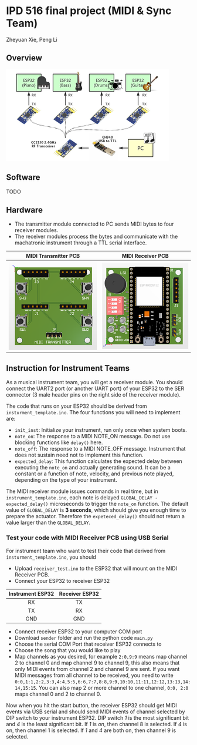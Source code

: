 # IPD 516 final project (MIDI & Sync Team)
Zheyuan Xie, Peng Li

## Overview
![system](system_diagram.png)

## Software
TODO

## Hardware
 - The transmitter module connected to PC sends MIDI bytes to four receiver modules.
 - The receiver modules process the bytes and communicate with the machatronic instrument through a TTL serial interface.

MIDI Transmitter PCB          |  MIDI Receiver PCB
:-------------------------:|:-------------------------:
![pcb_rx](pcb/tx.png)      |  ![pcb_tx](pcb/rx.png)

## Instruction for Instrument Teams
As a musical instrument team, you will get a receiver module. You should connect the UART2 port (or another UART port) of your ESP32 to the SER connector (3 male header pins on the right side of the receiver module).

The code that runs on your ESP32 should be derived from `insturment_template.ino`. The four functions you will need to implement are:
 - `init_inst`: Initialize your instrument, run only once when system boots.
 - `note_on`: The response to a MIDI NOTE_ON message. Do not use blocking functions like `delay()` here.
 - `note_off`: The response to a MIDI NOTE_OFF message. Instrument that does not sustain need not to implement this function.
 - `expected_delay`: This function calculates the expected delay between executing the `note_on` and actually generating sound. It can be a constant or a function of note, velocity, and previous note played, depending on the type of your instrument.

The MIDI receiver module issues commands in real time, but in `instrument_template.ino`, each note is delayed `GLOBAL_DELAY - expected_delay()` microseconds to trigger the `note_on` function. The default value of `GLOBAL_DELAY` is **3 seconds**, which should give you enough time to prepare the actuator. Therefore the `expeteced_delay()` should not return a value larger than the `GLOBAL_DELAY`.

### Test your code with MIDI Receiver PCB using USB Serial
For instrument team who want to test their code that derived from `insturment_template.ino`, you should
- Upload `receiver_test.ino` to the ESP32 that will mount on the MIDI Receiver PCB.
- Connect your ESP32 to receiver ESP32 

Instrument ESP32 | Receiver ESP32
:-----------------:|:----------------:
RX   |TX
TX   |RX
GND|GND
- Connect receiver ESP32 to your computer COM port
- Download `sender` folder and run the python code `main.py` 
- Choose the serial COM Port that receiver ESP32 connects to
- Choose the song that you would like to play
- Map channels as you desired, for example `2:0,9:9` means map channel 2 to channel 0 and map channel 9 to channel 9, this also means that only MIDI events from channel 2 and channel 9 are sent. If you want MIDI messages from all channel to be received, you need to write `0:0,1:1,2:2,3:3,4:4,5:5,6:6,7:7,8:8,9:9,10:10,11:11,12:12,13:13,14:14,15:15`. You can also map 2 or more channel to one channel, `0:0, 2:0` maps channel 0 and 2 to channel 0.

Now when you hit the start button, the receiver ESP32 should get MIDI events via USB serial and should send MIDI events of channel selected by DIP switch to your instrument ESP32. DIP switch *1* is the most significant bit and *4* is the least significant bit. If *1* is *on*, then channel 8 is selected. If *4* is on, then channel 1 is selected. If *1* and *4* are both on, then channel 9 is selected.
